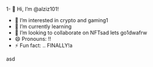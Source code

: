 1- 👋 Hi, I’m @alziz101!
- 👀 I’m interested in crypto and gaming1
- 🌱 I’m currently learning 
- 💞️ I’m looking to collaborate on NFTsad lets go1dwafrw
- 😄 Pronouns: !!
- ⚡ Fun fact: .. FINALLY!a
  
<!---11
alziz101/alziz101 is a ✨ special ✨ repository because its `README.md` (this file) appears on your GitHub profile.
You can click the Preview link to take a look at your changes.
--->asd

